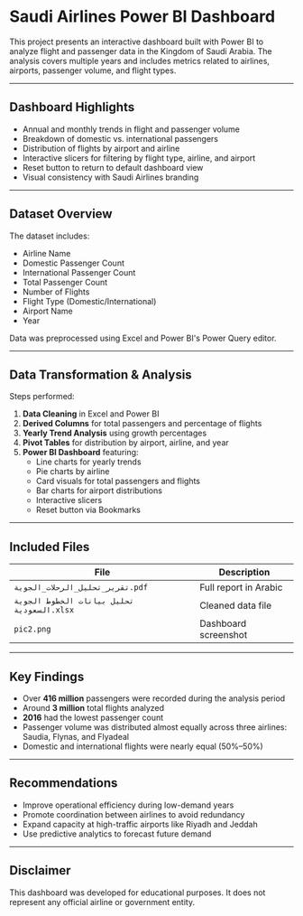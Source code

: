 # Saudi Airlines Power BI Dashboard

This project presents an interactive dashboard built with Power BI to analyze flight and passenger data in the Kingdom of Saudi Arabia. The analysis covers multiple years and includes metrics related to airlines, airports, passenger volume, and flight types.

---

##  Dashboard Highlights

- Annual and monthly trends in flight and passenger volume
- Breakdown of domestic vs. international passengers
- Distribution of flights by airport and airline
- Interactive slicers for filtering by flight type, airline, and airport
- Reset button to return to default dashboard view
- Visual consistency with Saudi Airlines branding

---

## Dataset Overview

The dataset includes:

- Airline Name
- Domestic Passenger Count
- International Passenger Count
- Total Passenger Count
- Number of Flights
- Flight Type (Domestic/International)
- Airport Name
- Year

Data was preprocessed using Excel and Power BI's Power Query editor.

---

## Data Transformation & Analysis

Steps performed:

1. **Data Cleaning** in Excel and Power BI
2. **Derived Columns** for total passengers and percentage of flights
3. **Yearly Trend Analysis** using growth percentages
4. **Pivot Tables** for distribution by airport, airline, and year
5. **Power BI Dashboard** featuring:
   - Line charts for yearly trends
   - Pie charts by airline
   - Card visuals for total passengers and flights
   - Bar charts for airport distributions
   - Interactive slicers
   - Reset button via Bookmarks

---

##  Included Files

| File | Description |
|------|-------------|
|  `تقرير_تحليل_الرحلات_الجوية.pdf` | Full report in Arabic |
|  `تحليل بيانات الخطوط الجوية السعودية.xlsx` | Cleaned data file |
| `pic2.png` | Dashboard screenshot |

---

## Key Findings

- Over **416 million** passengers were recorded during the analysis period
- Around **3 million** total flights analyzed
- **2016** had the lowest passenger count
- Passenger volume was distributed almost equally across three airlines: Saudia, Flynas, and Flyadeal
- Domestic and international flights were nearly equal (50%–50%)

---

## Recommendations

- Improve operational efficiency during low-demand years
- Promote coordination between airlines to avoid redundancy
- Expand capacity at high-traffic airports like Riyadh and Jeddah
- Use predictive analytics to forecast future demand

---

## Disclaimer

This dashboard was developed for educational purposes. It does not represent any official airline or government entity.
